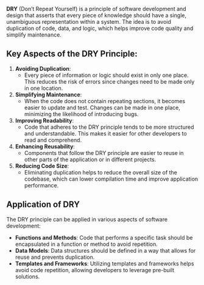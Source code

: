 **DRY** (Don’t Repeat Yourself) is a principle of software development and design that asserts that every piece of knowledge should have a single, unambiguous representation within a system. The idea is to avoid duplication of code, data, and logic, which helps improve code quality and simplify maintenance.

## Key Aspects of the DRY Principle:

1. **Avoiding Duplication**:
    - Every piece of information or logic should exist in only one place. This reduces the risk of errors since changes need to be made only in one location.
2. **Simplifying Maintenance**:
    - When the code does not contain repeating sections, it becomes easier to update and test. Changes can be made in one place, minimizing the likelihood of introducing bugs.
3. **Improving Readability**:
    - Code that adheres to the DRY principle tends to be more structured and understandable. This makes it easier for other developers to read and comprehend.
4. **Enhancing Reusability**:
    - Components that follow the DRY principle are easier to reuse in other parts of the application or in different projects.
5. **Reducing Code Size**:
    - Eliminating duplication helps to reduce the overall size of the codebase, which can lower compilation time and improve application performance.

## Application of DRY

The DRY principle can be applied in various aspects of software development:

- **Functions and Methods**: Code that performs a specific task should be encapsulated in a function or method to avoid repetition.
- **Data Models**: Data structures should be defined in a way that allows for reuse and prevents duplication.
- **Templates and Frameworks**: Utilizing templates and frameworks helps avoid code repetition, allowing developers to leverage pre-built solutions.